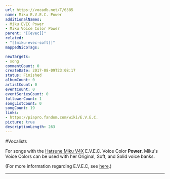 ```yaml
---
url: https://vocadb.net/T/6385
name: Miku E.V.E.C. Power
additionalNames: 
- Miku EVEC Power
- Miku Voice Color Power
parent: "[[evec]]"
related:
- "[[miku-evec-soft]]"
mappedNicoTags:

newTargets:
- song
commentCount: 0
createDate: 2017-08-09T23:08:17
status: Finished
albumCount: 0
artistCount: 0
eventCount: 0
eventSeriesCount: 0
followerCount: 1
songListCount: 0
songCount: 19
links: 
- https://piapro.fandom.com/wiki/E.V.E.C.
picture: true
descriptionLength: 263
---
```


#Vocalists

For songs with the [Hatsune Miku V4X](http://vocadb.net/Ar/41322) E.V.E.C. Voice Color **Power**. Miku's Voice Colors can be used with her Original, Soft, and Solid voice banks.

(For more information regarding E.V.E.C, see [here](http://vocadb.net/T/4828/evec).)

---

